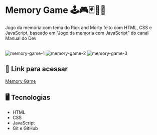 # Memory Game 🕹️🎮🃏🎴🧠
Jogo da memória com tema do Rick and Morty feito com HTML, CSS e JavaScript, baseado em "Jogo da memoria com JavaScript" do canal Manual do Dev
<br><br>

![memory-game-1](https://user-images.githubusercontent.com/89364741/190917646-cc0a9ede-d5ef-44ab-b1d5-3aee8bdb8f27.png)
![memory-game-2](https://user-images.githubusercontent.com/89364741/190917649-a886bb78-2e9b-45e9-9279-524caa92875c.png)
![memory-game-3](https://user-images.githubusercontent.com/89364741/190917650-eb7e6324-1d43-4d7d-82c2-af81336414c1.png)

## 🔗 Link para acessar

<a href="https://enzo-memory-game.netlify.app" target="_blank">Memory Game</a>

## 🖥 Tecnologias 

- HTML
- CSS
- JavaScript
- Git e GitHub
